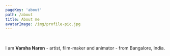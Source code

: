```yaml
---
pageKey: 'about'
path: /about
title: About me
avatarImage: /img/profile-pic.jpg
---
```


<br />

I am **Varsha Naren** - artist, film-maker and animator - from Bangalore, India.


